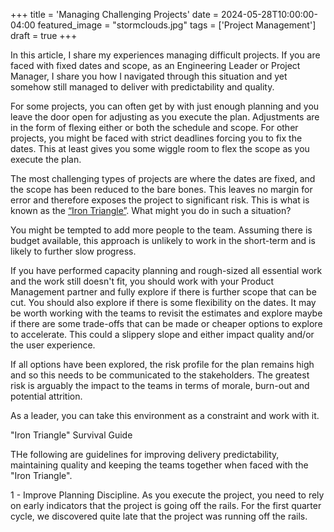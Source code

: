 +++
title = 'Managing Challenging Projects'
date = 2024-05-28T10:00:00-04:00
featured_image = "stormclouds.jpg"
tags = ['Project Management']
draft = true
+++

In this article, I share my experiences managing difficult projects. If you are faced with fixed dates and scope, as an Engineering Leader or Project Manager, I share you how I navigated through this situation and yet somehow still managed to deliver with predictability and quality.

For some projects, you can often get by with just enough planning and you leave the door open for adjusting as you execute the plan. Adjustments are in the form of flexing either or both the schedule and scope. For other projects, you might be faced with strict deadlines forcing you to fix the dates. This at least gives you some wiggle room to flex the scope as you execute the plan.

The most challenging types of projects are where the dates are fixed, and the scope has been reduced to the bare bones. This leaves no margin for error and therefore exposes the project to significant risk. This is what is known as the [“Iron Triangle”](https://ambysoft.com/essays/brokentriangle.html). What might you do in such a situation?

You might be tempted to add more people to the team. Assuming there is budget available, this approach is unlikely to work in the short-term and is likely to further slow progress.

If you have performed capacity planning and rough-sized all essential work and the work still doesn't fit, you should work with your Product Management partner and fully explore if there is further scope that can be cut. You should also explore if there is some flexibility on the dates. It may be worth working with the teams to revisit the estimates and explore maybe if there are some trade-offs that can be made or cheaper options to explore to accelerate. This could a slippery slope and either impact quality and/or the user experience.

If all options have been explored, the risk profile for the plan remains high and so this needs to be communicated to the stakeholders. The greatest risk is arguably the impact to the teams in terms of morale, burn-out and potential attrition.

As a leader, you can take this environment as a constraint and work with it.

"Iron Triangle" Survival Guide

THe following are guidelines for improving delivery predictability, maintaining quality and keeping the teams together when faced with the "Iron Triangle".

1 - Improve Planning Discipline. As you execute the project, you need to rely on early indicators that the project is going off the rails. For the first quarter cycle, we discovered quite late that the project was running off the rails.

##
